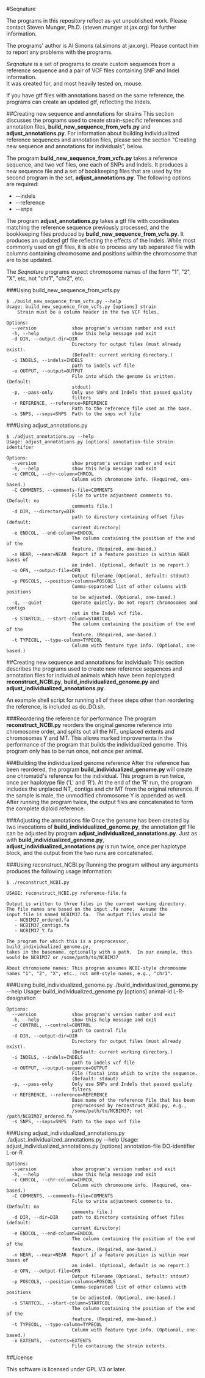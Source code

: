 #Seqnature

The programs in this repository reflect as-yet unpublished work.
Please contact Steven Munger, Ph.D. (steven.munger at jax.org) for further
information.

The programs' author is Al Simons (al.simons at jax.org).  Please contact him
to report any problems with the programs.

_Seqnature_ is a set of programs to create custom sequences from a reference 
sequence and a pair of VCF files containing SNP and Indel information.  
It was created for, and most heavily tested on, mouse.

If you have gtf files with annotations based on the same reference, the
programs can create an updated gtf, reflecting the Indels.

##Creating new sequence and annotations for strains
This section discusses the programs used to create strain-specific references
and annotation files, __build_new_sequence_from_vcfs.py__ and
__adjust_annotations.py__.  For information about building individualized
reference sequences and annotation files, please see the section
"Creating new sequence and annotations for individuals", below.

The program __build_new_sequence_from_vcfs.py__ takes a reference sequence, 
and two vcf files, one each of SNPs and Indels.  It produces a new
sequence file and a set of bookkeeping files that are used by the second
program in the set, __adjust_annotations.py__.  The following options are
required:
* --indels
* --reference
* --snps

The program __adjust_annotations.py__ takes a gtf file with coordinates matching
the reference sequence previously processed, and the bookkeeping files produced
by __build_new_sequence_from_vcfs.py__.  It produces an updated gtf file reflecting
the effects of the Indels.  While most commonly used on gtf files, it is able 
to process any tab separated file with columns containing chromosome and 
positions within the chromosome that are to be updated.

The _Seqnature_ programs expect chromosome names of the form "1", "2", "X", etc,
not "chr1", "chr2", etc.

###Using build_new_sequence_from_vcfs.py

    $ ./build_new_sequence_from_vcfs.py --help
    Usage: build_new_sequence_from_vcfs.py [options] strain
        Strain must be a column header in the two VCF files.

    Options:
      --version             show program's version number and exit
      -h, --help            show this help message and exit
      -d DIR, --output-dir=DIR
                            Directory for output files (must already exist).
                            (Default: current working directory.)
      -i INDELS, --indels=INDELS
                            path to indels vcf file
      -o OUTPUT, --output=OUTPUT
                            File into which the genome is written. (Default:
                            stdout)
      -p, --pass-only       Only use SNPs and Indels that passed quality
                            filters
      -r REFERENCE, --reference=REFERENCE
                            Path to the reference file used as the base.
      -s SNPS, --snps=SNPS  Path to the snps vcf file

###Using adjust_annotations.py

    $ ./adjust_annotations.py --help
    Usage: adjust_annotations.py [options] annotation-file strain-identifier

    Options:
      --version             show program's version number and exit
      -h, --help            show this help message and exit
      -c CHRCOL, --chr-column=CHRCOL
                            Column with chromosome info. (Required, one-based.)
      -C COMMENTS, --comments-file=COMMENTS
                            File to write adjustment comments to. (Default: no
                            comments file.)
      -d DIR, --directory=DIR
                            path to directory containing offset files (default:
                            current directory)
      -e ENDCOL, --end-column=ENDCOL
                            The column containing the position of the end of the
                            feature. (Required, one-based.)
      -n NEAR, --near=NEAR  Report if a feature position is within NEAR bases of
                            an indel. (Optional, default is no report.)
      -o OFN, --output-file=OFN
                            Output filename (Optional, default: stdout)
      -p POSCOLS, --position-columns=POSCOLS
                            Comma-separated list of other columns with positions
                            to be adjusted. (Optional, one-based.)
      -q, --quiet           Operate quietly. Do not report chromosomes and contigs
                            not in the Indel vcf file.
      -s STARTCOL, --start-column=STARTCOL
                            The column containing the position of the end of the
                            feature. (Required, one-based.)
      -t TYPECOL, --type-column=TYPECOL
                            Column with feature type info. (Optional, one-based.)

##Creating new sequence and annotations for individuals
This section describes the programs used to create new reference sequences and 
annotation files for individual animals which have been haplotyped: 
__reconstruct_NCBI.py__, __build_individualized_genome.py__ and
__adjust_individualized_annotations.py__.

An example shell script for running all of these steps other than reordering the
reference, is included as do_DO.sh.

###Reordering the reference for performance
The program __reconstruct_NCBI.py__ reorders the original genome reference into 
chromosome order, and splits out all the NT_ unplaced extents and chromosomes Y 
and MT.  This allows marked improvements in the performance of the program that 
builds the individualized genome.  This program only has to be run once, not
once per animal.

###Building the individualized genome reference
After the reference has been reordered, the program __build_individualized_genome.py__
will create one chromatid's reference for the individual.  This program is run twice,
once per haplotype file ('L' and 'R').  At the end of the 'R' run, the program
includes the unplaced NT_ contigs
and chr MT from the original reference.  If the sample is male, 
the unmodified chromosome Y is appended as well.  After running the program twice,
the output files are concatenated to form the complete diploid reference.

###Adjusting the annotations file
Once the genome has been created by two invocations of __build_individualized_genome.py__,
the annotation gtf file can be adjusted by program __adjust_individualized_annotations.py__.
Just as with __build_individualized_genome.py__, __adjust_individualized_annotations.py__ is
run twice, once per haplotype block, and the output from the two runs are concatenated.

###Using reconstruct_NCBI.py
Running the program without any arguments produces the following usage information:

    $ ./reconstruct_NCBI.py
    
    USAGE: reconstruct_NCBI.py reference-file.fa

    Output is written to three files in the current working directory.
    The file names are based on the input .fa name.  Assume the
    input file is named NCBIM37.fa.  The output files would be
       - NCBIM37_ordered.fa
       - NCBIM37_contigs.fa
       - NCBIM37_Y.fa

    The program for which this is a preprocessor, build_individualized_genome.py,
    takes in the basename, optionally with a path.  In our example, this 
    would be NCBIM37 or /some/path/to/NCBIM37

    About chromosome names: This program assumes NCBI-style chromosome
    names "1", "2", "X", etc., not mm9-style names, e.g., "chr1".

###Using build_individualized_genome.py
    ./build_individualized_genome.py --help
    Usage: build_individualized_genome.py [options] animal-id L-R-designation

    Options:
      --version             show program's version number and exit
      -h, --help            show this help message and exit
      -c CONTROL, --control=CONTROL
                            path to control file
      -d DIR, --output-dir=DIR
                            Directory for output files (must already exist).
                            (Default: current working directory.)
      -i INDELS, --indels=INDELS
                            path to indels vcf file
      -o OUTPUT, --output-sequence=OUTPUT
                            File (fasta) into which to write the sequence.
                            (Default: stdout)
      -p, --pass-only       Only use SNPs and Indels that passed quality
                            filters
      -r REFERENCE, --reference=REFERENCE
                            Base name of the reference file that has been
                            preprocessed by reconstruct_NCBI.py, e.g.,
                            /some/path/to/NCBIM37; not /path/NCBIM37_ordered.fa
      -s SNPS, --snps=SNPS  Path to the snps vcf file

###Using adjust_individualized_annotations.py
    ./adjust_individualized_annotations.py --help
    Usage: adjust_individualized_annotations.py [options] annotation-file DO-identifier L-or-R

    Options:
      --version             show program's version number and exit
      -h, --help            show this help message and exit
      -c CHRCOL, --chr-column=CHRCOL
                            Column with chromosome info. (Required, one-based.)
      -C COMMENTS, --comments-file=COMMENTS
                            File to write adjustment comments to. (Default: no
                            comments file.)
      -d DIR, --dir=DIR     path to directory containing offset files (default:
                            current directory)
      -e ENDCOL, --end-column=ENDCOL
                            The column containing the position of the end of the
                            feature. (Required, one-based.)
      -n NEAR, --near=NEAR  Report if a feature position is within near bases of
                            an indel. (Optional, default is no report.)
      -o OFN, --output-file=OFN
                            Output filename (Optional, default: stdout)
      -p POSCOLS, --position-columns=POSCOLS
                            Comma-separated list of other columns with positions
                            to be adjusted. (Optional, one-based.)
      -s STARTCOL, --start-column=STARTCOL
                            The column containing the position of the end of the
                            feature. (Required, one-based.)
      -t TYPECOL, --type-column=TYPECOL
                            Column with feature type info. (Optional, one-based.)
      -x EXTENTS, --extents=EXTENTS
                            File containing the strain extents.

##License

This software is licensed under GPL V3 or later.